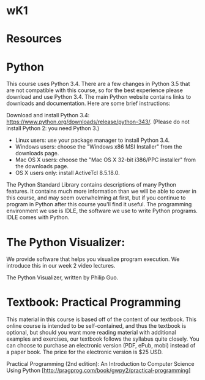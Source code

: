 # wK1

# Resources
# Python
This course uses Python 3.4.  There are a few changes in Python 3.5 that are not compatible with this course, so for the best experience please download and use Python 3.4. The main Python website contains links to downloads and documentation. Here are some brief instructions:

Download and install Python 3.4: https://www.python.org/downloads/release/python-343/. (Please do not install Python 2: you need Python 3.)
* Linux users: use your package manager to install Python 3.4.
* Windows users: choose the "Windows x86 MSI Installer" from the downloads page.
* Mac OS X users: choose the "Mac OS X 32-bit i386/PPC installer" from the downloads page.
* OS X users only: install ActiveTcl 8.5.18.0.

The Python Standard Library contains descriptions of many Python features. It contains much more information than we will be able to cover in this course, and may seem overwhelming at first, but if you continue to program in Python after this course you'll find it useful. The programming environment we use is IDLE, the software we use to write Python programs. IDLE comes with Python.

# The Python Visualizer:
We provide software that helps you visualize program execution. We introduce this in our week 2 video lectures.

The Python Visualizer, written by Philip Guo.

# Textbook: Practical Programming
This material in this course is based off of the content of our textbook.  This online course is intended to be self-contained, and thus the textbook is optional, but should you want more reading material with additional examples and exercises, our textbook follows the syllabus quite closely. You can choose to purchase an electronic version (PDF, ePub, mobi) instead of a paper book. The price for the electronic version is $25 USD.

Practical Programming (2nd edition): An Introduction to Computer Science Using Python [http://pragprog.com/book/gwpy2/practical-programming]
